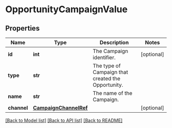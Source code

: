 # OpportunityCampaignValue

## Properties
Name | Type | Description | Notes
------------ | ------------- | ------------- | -------------
**id** | **int** | The Campaign identifier. | [optional] 
**type** | **str** | The type of Campaign that created the Opportunity. | 
**name** | **str** | The name of the Campaign. | 
**channel** | [**CampaignChannelRef**](CampaignChannelRef.md) |  | [optional] 

[[Back to Model list]](../README.md#documentation-for-models) [[Back to API list]](../README.md#documentation-for-api-endpoints) [[Back to README]](../README.md)

